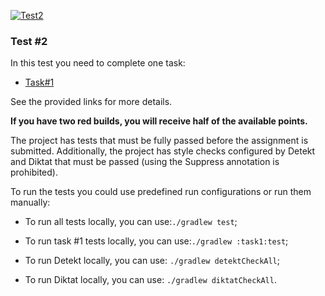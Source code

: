 [![Test2](https://github.com/cscenter/kotlin-test-2/actions/workflows/Test2.yml/badge.svg)](https://github.com/cscenter/kotlin-test-2/actions/workflows/Test2.yml)

### Test #2

In this test you need to complete one task:
- [Task#1](./task1/README.md)

See the provided links for more details.

**If you have two red builds, you will receive half of the available points.**

The project has tests that must be fully passed before the assignment is submitted. Additionally, the project has style checks configured by Detekt and Diktat that must be passed (using the Suppress annotation is prohibited).

To run the tests you could use predefined run configurations or run them manually:

* To run all tests locally, you can use:`./gradlew test`;

* To run task #1 tests locally, you can use:`./gradlew :task1:test`;

* To run Detekt locally, you can use: `./gradlew detektCheckAll`;

* To run Diktat locally, you can use: `./gradlew diktatCheckAll`.
